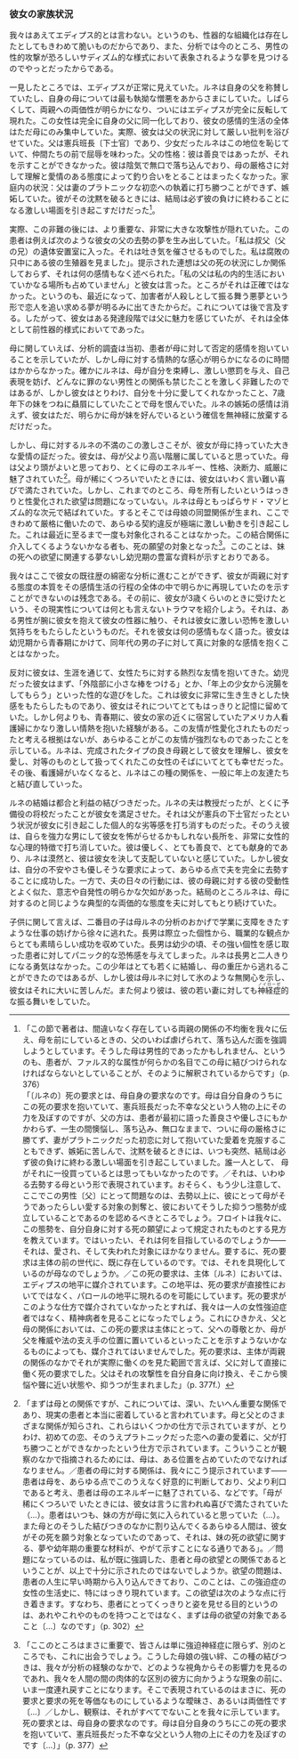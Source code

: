 <!-- Sa situation familiale. -->
### 彼女の家族状況

<!-- Nous n'osons la dire œdipienne, car si l'organisation génitale a existé, elle fut extrêmement fragile et l'analyse ne retrouve qu'avec peine, maintenant, des rêves où l'attaque sexuelle de l'homme est représentée sur un mode sadique terrifiant. -->
我々はあえてエディプス的とは言わない。というのも、性器的な組織化は存在したとしてもきわめて脆いものだからであり、また、分析では今のところ、男性の性的攻撃が恐ろしいサディズム的な様式において表象されるような夢を見つけるのでやっとだったからである。

<!-- A première vue, l'œdipe paraissait normal ; Renée faisait l'éloge de son père et affichait la haine la plus tenace à l'égard de sa mère. Puis, l'ambivalence à l'égard des deux parents se fit jour - enfin l'œdipe apparut complètement inversé. Cette femme s'était entièrement identifiée à son père et l'ensemble de sa vie émotionnelle était uniquement polarisée par sa mère ; elle accabla en effet son père de critiques sévères visant sa situation. Il était brigadier de gendarmerie et la fillette rougissait de cet état, qui l'humiliait auprès de ses compagnes. Son caractère : il était bon, mais ne savait pas le montrer. Il était chagrin, taciturne, déprimé, ne contrebalançant nullement la rigidité de la mère par une attitude compréhensive et affectueuse ; sa situation dans le ménage : il n'avait pu triompher de l'attachement de sa femme à un premier amour, d'ailleurs platonique, il était jaloux et ne rompait son mutisme que pour éclater en scènes véhémentes dont il sortait toujours vaincu. -->
一見したところでは、エディプスが正常に見えていた。ルネは自身の父を称賛していたし、自身の母については最も執拗な憎悪をあからさまにしていた。しばらくして、両親への両価性が明らかになり、ついにはエディプスが完全に反転して現れた。この女性は完全に自身の父に同一化しており、彼女の感情的生活の全体はただ母にのみ集中していた。実際、彼女は父の状況に対して厳しい批判を浴びせていた。父は憲兵班長〔下士官〕であり、少女だったルネはこの地位を恥じていて、仲間たちの前で屈辱を味わった。父の性格：彼は善良ではあったが、それを示すことができなかった。彼は陰気で無口で落ち込んでおり、母の厳格さに対して理解と愛情のある態度によって釣り合いをとることはまったくなかった。家庭内の状況：父は妻のプラトニックな初恋への執着に打ち勝つことができず、嫉妬していた。彼がその沈黙を破るときには、結局は必ず彼の負けに終わることになる激しい場面を引き起こすだけだった[^pere-castration]。

[^pere-castration]: 「この節で著者は、間違いなく存在している両親の関係の不均衡を我々に伝え、母を前にしているときの、父のいわば虐げられて、落ち込んだ面を強調しようとしています。そうした母は男性的であったかもしれません、というのも、患者が、ファルス的な属性が何らかの名目でこの母に結びつけられなければならないとしていることが、そのように解釈されているからです」（p. 376）<br>「〔ルネの〕死の要求とは、母自身の要求なのです。母は自分自身のうちにこの死の要求を抱いていて、憲兵班長だった不幸な父という人物の上にその力を及ぼすのですが、父の方は、患者が最初に語った善良さや優しさにもかかわらず、一生の間懊悩し、落ち込み、無口なままで、ついに母の厳格さに勝てず、妻がプラトニックだった初恋に対して抱いていた愛着を克服することもできず、嫉妬に苦しんで、沈黙を破るときには、いつも突然、結局は必ず彼の負けに終わる激しい場面を引き起こしていました。誰一人として、 母がそれに一役買っているとは思ってもいなかったのです。／それは、いわゆる去勢する母という形で表現されています。おそらく、もう少し注意して、ここでこの男性〔父〕にとって問題なのは、去勢以上に、彼にとって母がそうであったらしい愛する対象の剝奪と、彼においてそうした抑うつ態勢が成立していることであるのを認めるべきところでしょう。フロイトは我々に、この態勢を、自分自身に対する死の願望によって規定されたものとする見方を教えています。ではいったい、それは何を目指しているのでしょうか——それは、愛され、そして失われた対象にほかなりません。要するに、死の要求は主体の前の世代に、既に存在しているのです。では、それを具現化しているのが母なのでしょうか。／この死の要求は、主体〔ルネ〕においては、エディプスの地平に媒介されています。この地平は、死の要求が直接性においてではなく、パロールの地平に現れるのを可能にしています。死の要求がこのような仕方で媒介されていなかったとすれば、我々は一人の女性強迫症者ではなく、精神病者を見ることになったでしょう。これにひきかえ、父と母の関係においては、この死の要求は主体にとって、父への尊敬とか、母が父を権威や法の支え手の位置に置いているといったことを示すようないかなるものによっても、媒介されてはいませんでした。死の要求は、主体が両親の関係のなかでそれが実際に働くのを見た範囲で言えば、父に対して直接に働く死の要求でした。父はそれの攻撃性を自分自身に向け換え、そこから懊悩や聾に近い状態や、抑うつが生まれました<!-- こうしてそれは、あらゆる間主体的な弁証法のなかでいつも問題になっているような死の要求、検事が「私は死を要求する〔＝死刑を求刑する〕」と言うときに 裁判官を前にして表現されるような死の要求とは、まったく違ったものでした。検事は、それを当の主体に要求する のではなく、裁判官である第三者に要求するわけですが、これが正常なエディプスの態勢なのです -->」（p. 377f.）

<!-- En réalité, derrière ces reproches se dissimulait une agressivité infiniment plus importante, la malade produisit des rêves indiscutables de castration de son père, tel celui-ci par exemple : « je rentre dans la chambre mortuaire de mon oncle (frère du père). C'est écœurant : je vois ses organes génitaux en pleine décomposition » ; et les associations fournies n'eurent trait qu'aux circonstances de la mort du père, énoncées sans aucune émotion. « Mon père », dira-t-elle, « n'a tenu aucune place dans ma vie intime. » Ce n'était d'ailleurs pas exact, puisque sont venus au jour, récemment, des rêves de poursuite amoureuse sous forme de cauchemars, l'agresseur se comportant comme un meurtrier. Nous y ferons allusion plus loin. Il y avait donc eu, à une certaine phase du développement de Renée, une attirance pour le père, mais sur un mode entièrement pré-génital. -->
実際、この非難の後には、より重要な、非常に大きな攻撃性が隠れていた。この患者は例えば次のような彼女の父の去勢の夢を生み出していた。「私は叔父（父の兄）の遺体安置室に入った。それは吐き気を催させるものでした。私は腐敗の只中にある彼の生殖器を見ました」。提示された連想は父の死の状況にしか関係しておらず、それは何の感情もなく述べられた。「私の父は私の内的生活においていかなる場所も占めていません」と彼女は言った。ところがそれは正確ではなかった。というのも、最近になって、加害者が人殺しとして振る舞う悪夢という形で恋人を追い求める夢が明るみに出てきたからだ。これについては後で言及する。したがって、彼女はある発達段階では父に魅力を感じていたが、それは全体として前性器的様式においてであった。

<!-- Quant à sa mère, si l'investigation analytique montrait d'abord les sentiments négatifs que la malade nourrissait à son égard, elle ne tarda pas à rendre évident l'intérêt passionné qu'elle avait pour elle. Si elle lui reprochait avec véhémence de l'avoir contrainte, soumise à une discipline féroce, empêchée de s'exprimer, de lui avoir interdit toute relation masculine si innocente soit-elle, elle lui en voulait surtout de ne pas l'avoir assez aimée et de lui avoir préféré constamment sa sœur cadette, de 7 ans moins âgée qu'elle. Ses sentiments de jalousie ne sont d'ailleurs pas éteints et Renée ne renonce qu'insensiblement à la certitude de cette préférence affichée par la mère pour sa cadette. -->
母に関していえば、分析的調査は当初、患者が母に対して否定的感情を抱いていることを示していたが、しかし母に対する情熱的な感心が明らかになるのに時間はかからなかった。確かにルネは、母が自分を束縛し、激しい懲罰を与え、自己表現を妨げ、どんなに罪のない男性との関係も禁じたことを激しく非難したのではあるが、しかし彼女はとりわけ、自分を十分に愛してくれなかったこと、7歳年下の妹をつねに贔屓にしていたことで母を恨んでいた。ルネの嫉妬の感情は消えず、彼女はただ、明らかに母が妹を好んでいるという確信を無神経に放棄するだけだった。

<!-- Mais la violence même de ses plaintes contre sa mère était le témoignage de l'affection immense qu'elle lui portait. Elle la trouvait d'un milieu plus élevé que celui de son père, la jugeait plus intelligente et, surtout, était fascinée par son énergie, son caractère, son esprit de décision, son autorité. Les rares moments où la mère se détendait la remplissaient d'une joie indicible. Mais, jusqu'ici, il n'a jamais été question de désirs de possession de la mère franchement sexualisés. Renée était liée à elle sur un plan exclusivement sado-masochique. L'alliance mère-fille jouait ici avec une extrême rigueur et toute transgression du pacte provoquait un mouvement d'une violence extrême, qui, jusqu'à ces derniers temps, ne fut jamais objectivée. Toute personne, s'immisçant dans cette union, était l'objet de souhaits de mort, ainsi que le démontra un matériel abondant, soit onirique, soit infantile, relatif au désir de la mort de la sœur. -->
しかし、母に対するルネの不満のこの激しさこそが、彼女が母に持っていた大きな愛情の証だった。彼女は、母が父より高い階層に属していると思っていた。母は父より頭がよいと思っており、とくに母のエネルギー、性格、決断力、威厳に魅了されていた[^fascine]。母が稀にくつろいでいたときには、彼女はいわく言い難い喜びで満たされていた。しかし、これまでのところ、母を所有したいというはっきりと性愛化された欲望は問題になっていない。ルネは母ともっぱらサド・マゾヒズム的な次元で結ばれていた。するとそこでは母娘の同盟関係が生まれ、ここできわめて厳格に働いたので、あらゆる契約違反が極端に激しい動きを引き起こした。これは最近に至るまで一度も対象化されることはなかった。この結合関係に介入してくるようないかなる者も、死の願望の対象となった[^souhaits-de-mort]。このことは、妹の死への欲望に関連する夢ないし幼児期の豊富な資料が示すとおりである。

[^fascine]: 「まずは母との関係ですが、これについては、深い、たいへん重要な関係であり、現実の患者と本当に密着していると言われています。母と父とのさまざまな関係が知らされ、これらはいくつかの仕方で示されていますが、とりわけ、初めての恋、そのうえプラトニックだった恋への妻の愛着に、父が打ち勝つことができなかったという仕方で示されています。こういうことが観察のなかで指摘されるためには、母は、ある位置を占めていたのでなければなりません。／患者の母に対する関係は、我々にこう提示されています——患者は母を、あらゆる点でこのうえなく好意的に判断しており、父より利口であると考え、患者は母のエネルギーに魅了されている、などです。「母が稀にくつろいで いたときには、彼女は言うに言われぬ喜びで満たされていた（…）。患者はいつも、妹の方が母に気に入られていると思っていた（…）。また母とのそうした結びつきのなかに割り込んでくるあらゆる人間は、彼女がその死を願う対象となっていたのであって、それは、妹の死の欲望に関する、夢や幼年期の重要な材料が、やがて示すことになる通りである」。／問題になっているのは、私が既に強調した、患者と母の欲望との関係であるということが、以上で十分に示されたのではないでしようか。欲望の問題は、患者の人生に早い時期から入り込んできており、このことは、この強迫症の女性の生活史に、特にはっきり現れています。この欲望は次のような点に行き着きます。すなわち、患者にとってくっきりと姿を見せる目的というのは、あれやこれやのものを持つことではなく、まずは母の欲望の対象であること〔…〕なのです」（p. 302）

[^souhaits-de-mort]: 「ここのところはまさに重要で、皆さんは単に強迫神経症に限らず、別のところでも、これに出会うでしょう。こうした母娘の強い絆、この種の結びつきは、我々が分析の経験のなかで、どのような視角からその影響力を見るのであれ、我々を人間の間の肉体的な区別の彼方に向かうような現象の前に、いま一度連れ戻すことになります。そこで表現されているのはまさに、死の要求と要求の死を等価なものにしているような曖昧さ、あるいは両価性です〔…〕／しかし、観察は、それがすべてでないことを我々に示しています。死の要求とは、母自身の要求なのです。母は自分自身のうちにこの死の要求を抱いていて、憲兵班長だった不幸な父という人物の上にその力を及ぼすのです〔…〕」（p. 377）

<!-- Nous regrettons de ne pouvoir procéder ici à l'analyse minutieuse de l'anamnèse de Renée et de ne pouvoir montrer qu'elle avait de toute évidence reproduit, dans tout le cours de sa vie émotionnelle, l'essentiel de son attitude à l'égard de ses parents. Avant d'aller plus loin, signalons un traumatisme qu'elle dit avoir subi vers l'âge de 3 ans, et sur la réalité duquel il est impossible de se prononcer : un homme la portant sur son bras, lui aurait touché les parties génitales, ce qui lui aurait occasionné un vif sentiment de frayeur ; elle en fait le récit sans aucune émotion. Elle n'eut pendant son enfance ou son adolescence aucun sentiment objectal vrai pour un garçon de son âge. -->
我々はここで彼女の既往歴の綿密な分析に進むことができず、彼女が両親に対する態度の本質をその感情生活の行程の全体の中で明らかに再現していたのを示すことができないのは残念である。その前に、彼女が3歳くらいのときに受けたという、その現実性については何とも言えないトラウマを紹介しよう。それは、ある男性が腕に彼女を抱えて彼女の性器に触り、それは彼女に激しい恐怖を激しい気持ちをもたらしたというものだ。それを彼女は何の感情もなく語った。彼女は幼児期から青春期にかけて、同年代の男の子に対して真に対象的な感情を抱くことはなかった。

<!-- Au contraire, elle éprouva, tout au cours de sa vie, des amitiés passionnées pour des filles. Enfant elle se livra d'abord à des jeux sexuels : «se mettre des bâtonnets dans la vulve», ou se faire administrer des lavements par des fillettes plus âgées, ce qui lui procurait un plaisir extrêmement vif dont elle a gardé très nettement le souvenir. Mais surtout, à l'adolescence, elle éprouva une très violente passion pour une infirmière américaine qui cantonnait près de chez elle. Rien ne permet de croire que cette amitié fut sexualisée mais tout montre qu'elle fut intense ; elle se trouvait très heureuse auprès de cette femme qui, type accompli de la bonne mère, la comprenait, l'aimait, la traitait en égale. Plus tard, l'infirmière partie, elle renoua des relations de ce genre, en général avec des amies plus âgées. -->
反対に彼女は、生涯を通じて、女性たちに対する熱烈な友情を抱いてきた。幼児だった彼女はまず、「外陰部に小さな棒をつける」とか、「年上の少女から浣腸をしてもらう」といった性的な遊びをした。これは彼女に非常に生き生きとした快感をもたらしたものであり、彼女はそれについてとてもはっきりと記憶に留めていた。しかし何よりも、青春期に、彼女の家の近くに宿営していたアメリカ人看護婦にかなり激しい情熱を抱いた経験がある。この友情が性愛化されたものだったと考える根拠はないが、あらゆることがこの友情が強烈なものであったことを示している。ルネは、完成されたタイプの良き母親として彼女を理解し、彼女を愛し、対等のものとして扱ってくれたこの女性のそばにいてとても幸せだった。その後、看護婦がいなくなると、ルネはこの種の関係を、一般に年上の友達たちと結び直していった。

<!-- Son mariage fut une union de convenances et d'intérêt ; son mari était professeur, mais surtout officier de réserve, ce qui la flattait et annulait le sentiment d'infériorité personnel que lui avait causé la situation de sous-officier de gendarmerie de son père. Au surplus, il contrebalançait ses avantages qui eussent pu faire de lui un homme puissant, et par là l'effrayer, par des caractéristiques psychologiques très féminines ; il était doux, très bon, très dévoué et elle sentait confusément qu'il ne la dominerait jamais. Elle réussit d'ailleurs à le castrer complètement sur tous les modes par ses angoisses, ses exigences doucereuses, tout en ayant, dans son comportement journalier, une absence apparente de volonté et d'initiative qui ressemblait fort à sa passivité envers sa mère. Au fond, elle eut avec lui l'attitude ambivalente typique qu'elle ne cessa de déployer à l'égard de sa mère. -->
ルネの結婚は都合と利益の結びつきだった。ルネの夫は教授だったが、とくに予備役の将校だったことが彼女を満足させた。それは父が憲兵の下士官だったという状況が彼女に引き起こした個人的な劣等感を打ち消すものだった。そのうえ彼は、自らを強力な男にして彼女を怖がらせるかもしれない長所を、非常に女性的な心理的特徴で打ち消していた。彼は優しく、とても善良で、とても献身的であり、ルネは漠然と、彼は彼女を決して支配していないと感じていた。しかし彼女は、自分の不安やさも優しそうな要求によって、あらゆる点で夫を完全に去勢することに成功した。一方で、夫の日々の行動には、彼の母親に対する彼の受動性とよく似た、意志や自発性の明らかな欠如があった。結局のところルネは、母に対するのと同じような典型的な両価的な態度を夫に対してもとり続けていた。

<!-- Quant à ses enfants, si le second échappe très lentement grâce à l'analyse de sa mère à une inhibition au travail qui risquait de compromettre ses études, l'aîné, au caractère marqué, a réussi très brillamment au point de vue professionnel. Il causait, dans son enfance, à la malade qui sentait sa forte personnalité, un sentiment de terreur panique. Elle n'osait rester seule avec lui. Ce garçon s'est marié très jeune, mais s'il a pu échapper à l'étreinte de sa mère, il lui témoigne un désintérêt glacial dont elle souffre beaucoup et, surtout, il se conduit de façon névrotique avec sa jeune femme. -->
子供に関して言えば、二番目の子は母ルネの分析のおかげで学業に支障をきたすような仕事の妨げから徐々に逃れた。長男は際立った個性から、職業的な観点からとても素晴らしい成功を収めていた。長男は幼少の頃、その強い個性を感じ取った患者に対してパニック的な恐怖感を与えてしまった。ルネは長男と二人きりになる勇気はなかった。この少年はとても若くに結婚し、母の重圧から逃れることができたのではあるが、しかし彼は母ルネに対して氷のような無関心を示し、彼女はそれに大いに苦しんだ。また何より彼は、彼の若い妻に対しても<ruby>神経症<rt>ノイローゼ</rt></ruby>的な振る舞いをしていた。

